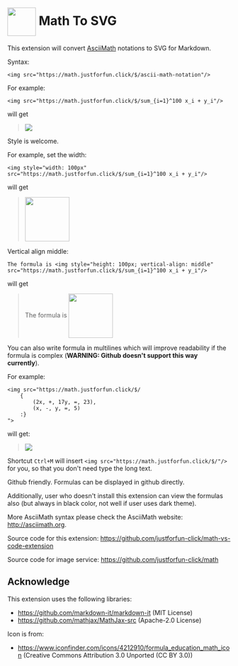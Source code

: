 # <img style="width:64px; vertical-align:middle" src="https://raw.githubusercontent.com/justforfun-click/math-vs-code-extension/master/icon.png"> Math To SVG

This extension will convert [AsciiMath](http://asciimath.org/) notations to SVG for Markdown.

Syntax:

```
<img src="https://math.justforfun.click/$/ascii-math-notation"/>
```

For example:

```
<img src="https://math.justforfun.click/$/sum_{i=1}^100 x_i + y_i"/>
```

will get

> <img src="https://math.justforfun.click/$/sum_{i=1}^100 x_i + y_i"/>

Style is welcome.

For example, set the width:

```
<img style="width: 100px" src="https://math.justforfun.click/$/sum_{i=1}^100 x_i + y_i"/>
```

will get

> <img style="width: 100px" src="https://math.justforfun.click/$/sum_{i=1}^100 x_i + y_i"/>

Vertical align middle:

```
The formula is <img style="height: 100px; vertical-align: middle" src="https://math.justforfun.click/$/sum_{i=1}^100 x_i + y_i"/>
```

will get

> The formula is <img style="height: 100px; vertical-align: middle" src="https://math.justforfun.click/$/sum_{i=1}^100 x_i + y_i"/>

You can also write formula in multilines which will improve readability if the formula is complex (**WARNING: Github doesn't support this way currently**).

For example:

```
<img src="https://math.justforfun.click/$/
    {
        (2x, +, 17y, =, 23),
        (x, -, y, =, 5)
    :}
">
```

will get:

> <img src="https://math.justforfun.click/$/
    {
        (2x, +, 17y, =, 23),
        (x, -, y, =, 5)
    :}
">

Shortcut `Ctrl+M` will insert `<img src="https://math.justforfun.click/$/"/>` for you, so that you don't need type the long text.

Github friendly. Formulas can be displayed in github directly.

Additionally, user who doesn't install this extension can view the formulas also (but always in black color, not well if user uses dark theme).

More AsciiMath syntax please check the AsciiMath website: http://asciimath.org.

Source code for this extension: https://github.com/justforfun-click/math-vs-code-extension

Source code for image service: https://github.com/justforfun-click/math

## Acknowledge

This extension uses the following libraries:

* https://github.com/markdown-it/markdown-it (MIT License)
* https://github.com/mathjax/MathJax-src (Apache-2.0 License)

Icon is from:

* https://www.iconfinder.com/icons/4212910/formula_education_math_icon (Creative Commons Attribution 3.0 Unported (CC BY 3.0))
